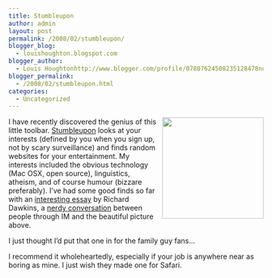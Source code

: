 ```yaml
---
title: Stumbleupon
author: admin
layout: post
permalink: /2008/02/stumbleupon/
blogger_blog:
  - louishoughton.blogspot.com
blogger_author:
  - Louis Houghtonhttp://www.blogger.com/profile/07807624508235128478noreply@blogger.com
blogger_permalink:
  - /2008/02/stumbleupon.html
categories:
  - Uncategorized
---
```

<a onblur="try {parent.deselectBloggerImageGracefully();} catch(e) {}" href="http://i7.tinypic.com/6ui3o0g.jpg"><img style="margin: 0pt 0pt 10px 10px; float: right; cursor: pointer; width: 200px;" src="http://i7.tinypic.com/6ui3o0g.jpg" alt="" border="0" /></a>

I have recently discovered the genius of this little toolbar. [Stumbleupon][1] looks at your interests (defined by you when you sign up, not by scary surveillance) and finds random websites for your entertainment. My interests included the obvious technology (Mac OSX, open source), linguistics, atheism, and of course humour (bizzare preferably). I&#8217;ve had some good finds so far with an [interesting essay][2] by Richard Dawkins, a [nerdy conversation][3] between people through IM and the beautiful picture above.

I just thought I&#8217;d put that one in for the family guy fans&#8230;

I recommend it wholeheartedly, especially if your job is anywhere near as boring as mine. I just wish they made one for Safari.

 [1]: http://www.stumbleupon.com/
 [2]: http://www.positiveatheism.org/writ/dawkins3.htm
 [3]: http://www.computerforum.com/88382-how-many-gb-would-one-file-cabinet-hold.html